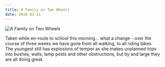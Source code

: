 ```yaml
---
title: A Family on Two Wheels
date: 2010-03-11
---
```


![A Family on Two Wheels](https://source.unsplash.com/0gkw_9fy0eQ/1600x900)

Taken while en-route to school this morning... what a change - over the course of three weeks we have gone from all walking, to all riding bikes. The youngest still has explosions of temper as she makes unplanned trips into bushes, walls, lamp posts and other obstructions, but by and large they are all doing great.